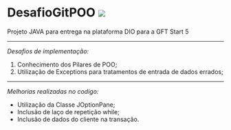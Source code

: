 # DesafioGitPOO ![](https://www.gratispng.com/png-1ab0n4/)
Projeto JAVA para entrega na plataforma DIO para a GFT Start 5
**************************************************************
*Desafios de implementação:*  
1. Conhecimento dos Pilares de POO;
2. Utilização de Exceptions para tratamentos de entrada de dados errados;
**************************************************************
*Melhorias realizadas no codigo:*
- Utilização da Classe JOptionPane;
- Inclusão de laço de repetição while;
- Inclusão de dados do cliente na transação.
